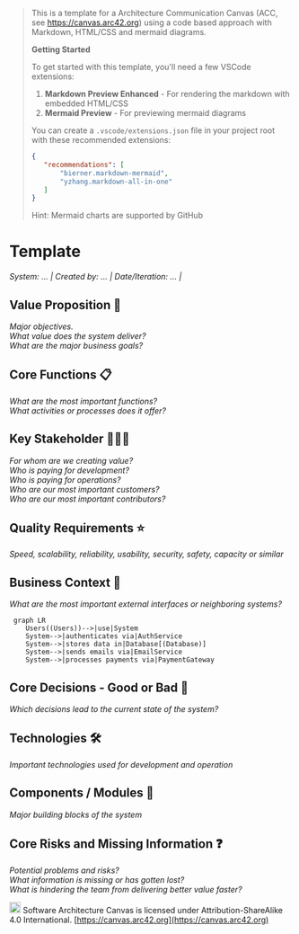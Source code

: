 > This is a template for a Architecture Communication Canvas (ACC, see https://canvas.arc42.org) using a code based approach with Markdown, HTML/CSS and mermaid diagrams.
>
> **Getting Started**
>
> To get started with this template, you'll need a few VSCode extensions:
>
> 1. **Markdown Preview Enhanced** - For rendering the markdown with embedded HTML/CSS
> 2. **Mermaid Preview** - For previewing mermaid diagrams
>
> You can create a `.vscode/extensions.json` file in your project root with these recommended extensions:
> ```json
> {
>    "recommendations": [
>        "bierner.markdown-mermaid",
>        "yzhang.markdown-all-in-one"
>    ]
>} 
>```
> Hint: Mermaid charts are supported by GitHub
>

# Template
*System: ... | Created by: ... | Date/Iteration: ... |*

## Value Proposition 💼
*Major objectives.<br>What value does the system deliver?<br>What are the major business goals?*

## Core Functions 📋
*What are the most important functions?<br>What activities or processes does it offer?*

## Key Stakeholder 🧑‍🧑‍🧒
*For whom are we creating value?<br>
Who is paying for development?<br>
Who is paying for operations?<br>
Who are our most important customers?<br>
Who are our most important contributors?*

## Quality Requirements ⭐️
*Speed, scalability, reliability, usability, security, safety, capacity or similar*

## Business Context 🔗
*What are the most important external interfaces or neighboring systems?*
```mermaid
 graph LR
    Users((Users))-->|use|System
    System-->|authenticates via|AuthService
    System-->|stores data in|Database[(Database)]
    System-->|sends emails via|EmailService
    System-->|processes payments via|PaymentGateway
```

## Core Decisions - Good or Bad 🚦
*Which decisions lead to the current state of the system?*

## Technologies 🛠️
*Important technologies used for development and operation*

## Components / Modules 🧊
*Major building blocks of the system*

## Core Risks and Missing Information ❓
*Potential problems and risks?<br>What information is missing or has gotten lost?<br>What is hindering the team from delivering better value faster?*

<img src="https://mirrors.creativecommons.org/presskit/buttons/88x31/png/by-sa.png" alt="CC BY-SA License" style="height: 20px;"/> Software Architecture Canvas is licensed under Attribution-ShareAlike 4.0 International. 
[https://canvas.arc42.org](https://canvas.arc42.org)